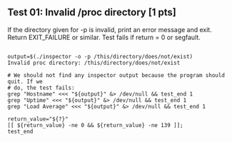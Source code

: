 ## Test 01: Invalid /proc directory [1 pts]

If the directory given for -p is invalid, print an error message and exit.
Return EXIT_FAILURE or similar. Test fails if return = 0 or segfault.

```

output=$(./inspector -o -p /this/directory/does/not/exist)
Invalid proc directory: /this/directory/does/not/exist

# We should not find any inspector output because the program should quit. If we
# do, the test fails:
grep "Hostname" <<< "${output}" &> /dev/null && test_end 1
grep "Uptime" <<< "${output}" &> /dev/null && test_end 1
grep "Load Average" <<< "${output}" &> /dev/null && test_end 1

return_value="${?}"
[[ ${return_value} -ne 0 && ${return_value} -ne 139 ]];
test_end
```

